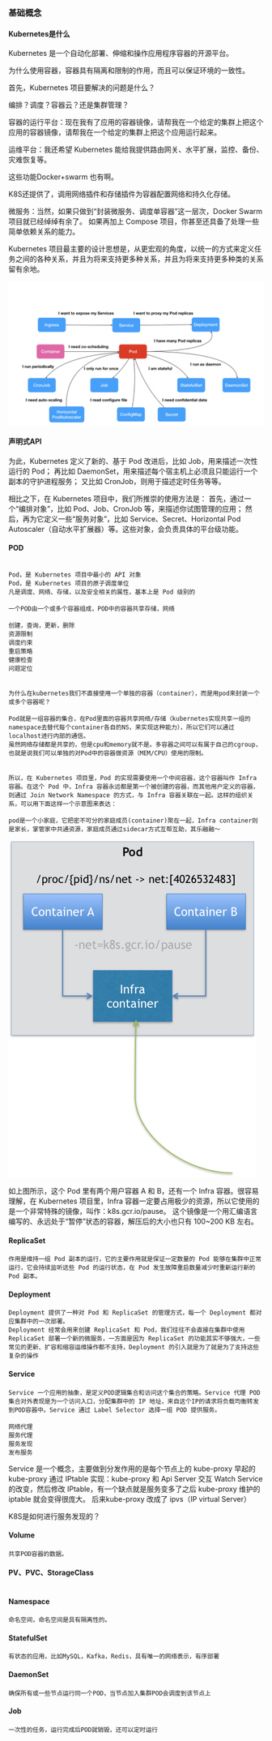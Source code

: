 ### 基础概念
#### Kubernetes是什么
Kubernetes 是一个自动化部署、伸缩和操作应用程序容器的开源平台。

为什么使用容器，容器具有隔离和限制的作用，而且可以保证环境的一致性。

首先，Kubernetes 项目要解决的问题是什么？

编排？调度？容器云？还是集群管理？

容器的运行平台：现在我有了应用的容器镜像，请帮我在一个给定的集群上把这个应用的容器镜像，请帮我在一个给定的集群上把这个应用运行起来。

运维平台：我还希望 Kubernetes 能给我提供路由网关、水平扩展，监控、备份、灾难恢复等。

这些功能Docker+swarm 也有啊。

K8S还提供了，调用网络插件和存储插件为容器配置网络和持久化存储。

微服务：当然，如果只做到“封装微服务、调度单容器”这一层次，Docker Swarm 项目就已经绰绰有余了。
如果再加上 Compose 项目，你甚至还具备了处理一些简单依赖关系的能力。
                              
Kubernetes 项目最主要的设计思想是，从更宏观的角度，以统一的方式来定义任务之间的各种关系，并且为将来支持更多种关系，并且为将来支持更多种类的关系留有余地。

![avatar](../POD核心功能全景图.png)     



#### 声明式API

为此，Kubernetes 定义了新的、基于 Pod 改进后，比如 Job，用来描述一次性运行的 Pod；
再比如 DaemonSet，用来描述每个宿主机上必须且只能运行一个副本的守护进程服务；
又比如 CronJob，则用于描述定时任务等等。

相比之下，在 Kubernetes 项目中，我们所推崇的使用方法是：
首先，通过一个“编排对象”，比如 Pod、Job、CronJob 等，来描述你试图管理的应用；
然后，再为它定义一些“服务对象”，比如 Service、Secret、Horizontal Pod Autoscaler（自动水平扩展器）等。这些对象，会负责具体的平台级功能。                               

#### POD
```

Pod，是 Kubernetes 项目中最小的 API 对象
Pod，是 Kubernetes 项目的原子调度单位
凡是调度、网络、存储，以及安全相关的属性，基本上是 Pod 级别的

一个POD由一个或多个容器组成，POD中的容器共享存储，网络

创建，查询，更新，删除
资源限制
调度约束
重启策略
健康检查
问题定位


为什么在kubernetes我们不直接使用一个单独的容器（container），而是用pod来封装一个或多个容器呢？

Pod就是一组容器的集合，在Pod里面的容器共享网络/存储（kubernetes实现共享一组的namespace去替代每个container各自的NS，来实现这种能力），所以它们可以通过localhost进行内部的通信。
虽然网络存储都是共享的，但是cpu和memory就不是。多容器之间可以有属于自己的cgroup，也就是说我们可以单独的对Pod中的容器做资源（MEM/CPU）使用的限制。


所以，在 Kubernetes 项目里，Pod 的实现需要使用一个中间容器，这个容器叫作 Infra 容器。在这个 Pod 中，Infra 容器永远都是第一个被创建的容器，而其他用户定义的容器，则通过 Join Network Namespace 的方式，与 Infra 容器关联在一起。这样的组织关系，可以用下面这样一个示意图来表达：

pod是一个小家庭，它把密不可分的家庭成员(container)聚在一起，Infra container则是家长，掌管家中共通资源，家庭成员通过sidecar方式互帮互助，其乐融融～

```

![avatar](../POD核心.png)


如上图所示，这个 Pod 里有两个用户容器 A 和 B，还有一个 Infra 容器。很容易理解，在 Kubernetes 项目里，Infra 容器一定要占用极少的资源，所以它使用的是一个非常特殊的镜像，叫作：k8s.gcr.io/pause。
这个镜像是一个用汇编语言编写的、永远处于“暂停”状态的容器，解压后的大小也只有 100~200 KB 左右。     

#### ReplicaSet
```
作用是维持一组 Pod 副本的运行，它的主要作用就是保证一定数量的 Pod 能够在集群中正常运行，它会持续监听这些 Pod 的运行状态，在 Pod 发生故障重启数量减少时重新运行新的 Pod 副本。
```

#### Deployment
```
Deployment 提供了一种对 Pod 和 ReplicaSet 的管理方式，每一个 Deployment 都对应集群中的一次部署。
Deployment 经常会用来创建 ReplicaSet 和 Pod，我们往往不会直接在集群中使用 ReplicaSet 部署一个新的微服务，一方面是因为 ReplicaSet 的功能其实不够强大，一些常见的更新、扩容和缩容运维操作都不支持，Deployment 的引入就是为了就是为了支持这些复杂的操作
```

#### Service
```
Service 一个应用的抽象，是定义POD逻辑集合和访问这个集合的策略。Service 代理 POD 集合对外表现是为一个访问入口，分配集群中的 IP 地址，来自这个IP的请求将负载均衡转发到POD容器中。Service 通过 Label Selector 选择一组 POD 提供服务。
 
网络代理
服务代理
服务发现
发布服务
```
Service 是一个概念，主要做到分发作用的是每个节点上的 kube-proxy
早起的kube-proxy 通过 IPtable 实现：kube-proxy 和 Api Server 交互 Watch Service的改变，然后修改 IPtable，有一个缺点就是服务变多了之后 kube-proxy 维护的 iptable 就会变得很庞大。
后来kube-proxy 改成了 ipvs（IP virtual Server）

K8S是如何进行服务发现的？


#### Volume
```
共享POD容器的数据。
```

#### PV、PVC、StorageClass
```

```

#### Namespace
```
命名空间，命名空间是具有隔离性的。
```

#### StatefulSet
```
有状态的应用，比如MySQL，Kafka，Redis，具有唯一的网络表示，有序部署
```

#### DaemonSet
```
确保所有或一些节点运行同一个POD，当节点加入集群POD会调度到该节点上
```

#### Job
```
一次性的任务，运行完成后POD就销毁，还可以定时运行
```

